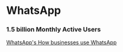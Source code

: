 # WhatsApp

### 1.5 billion Monthly Active Users 



[WhatsApp's How businesses use WhatsApp](https://www.whatsapp.com/business/customer-stories)

